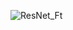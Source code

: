 ![ResNet_Ft](https://user-images.githubusercontent.com/97990136/160720898-3932e85f-f02a-4411-842b-fe42b9a3149e.jpg=100x20)
